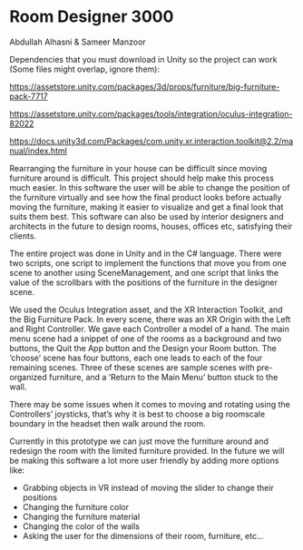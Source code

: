 # Room Designer 3000
Abdullah Alhasni & Sameer Manzoor

Dependencies that you must download in Unity so the project can work (Some files might overlap, ignore them):

https://assetstore.unity.com/packages/3d/props/furniture/big-furniture-pack-7717

https://assetstore.unity.com/packages/tools/integration/oculus-integration-82022

https://docs.unity3d.com/Packages/com.unity.xr.interaction.toolkit@2.2/manual/index.html

Rearranging the furniture in your house can be difficult since moving furniture around is difficult. This project should help make this process much easier. In this software the user will be able to change the position of the furniture virtually and see how the final product looks before actually moving the furniture, making it easier to visualize and get a final look that suits them best. This software can also be used by interior designers and architects in the future to design rooms, houses, offices etc, satisfying their clients.

The entire project was done in Unity and in the C# language. There were two scripts, one script to implement the functions that move you from one scene to another using SceneManagement, and one script that links the value of the scrollbars with the positions of the furniture in the designer scene.

We used the Oculus Integration asset, and the XR Interaction Toolkit, and the Big Furniture Pack. In every scene, there was an XR Origin with the Left and Right Controller. We gave each Controller a model of a hand. The main menu scene had a snippet of one of the rooms as a background and two buttons, the Quit the App button and the Design your Room button. The ‘choose’ scene has four buttons, each one leads to each of the four remaining scenes. Three of these scenes are sample scenes with pre-organized furniture, and a ‘Return to the Main Menu’ button stuck to the wall.

There may be some issues when it comes to moving and rotating using the Controllers’ joysticks, that’s why it is best to choose a big roomscale boundary in the headset then walk around the room.

Currently in this prototype we can just move the furniture around and redesign the room with the limited furniture provided. In the future we will be making this software a lot more user friendly by adding more options like:
- Grabbing objects in VR instead of moving the slider to change their positions
- Changing the furniture color
- Changing the furniture material
- Changing the color of the walls
- Asking the user for the dimensions of their room, furniture, etc...
